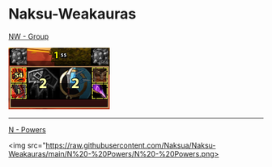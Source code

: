# Naksu-Weakauras
[NW - Group](https://raw.githubusercontent.com/Naksua/Naksu-Weakauras/main/NW%20-%20Group/NW%20-%20Group.txt?)

<img src="https://raw.githubusercontent.com/Naksua/Naksu-Weakauras/main/NW%20-%20Group/NW%20-%20Group.png">

***

[N - Powers](https://raw.githubusercontent.com/Naksua/Naksu-Weakauras/main/N%20-%20Powers/N%20-%20Powers.txt)

<img src="https://raw.githubusercontent.com/Naksua/Naksu-Weakauras/main/N%20-%20Powers/N%20-%20Powers.png>
